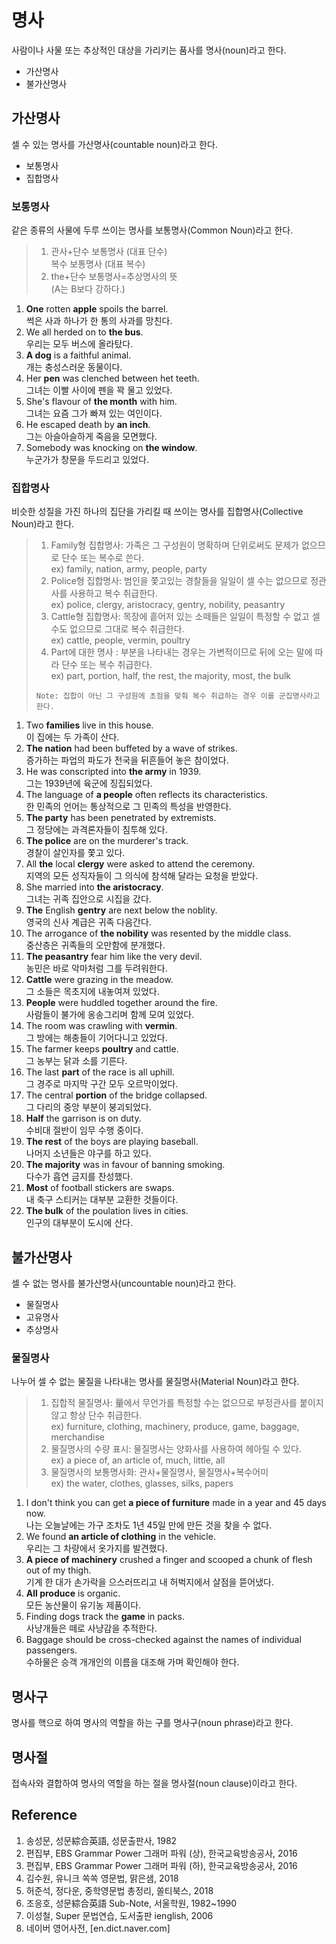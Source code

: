 # 명사
사람이나 사물 또는 추상적인 대상을 가리키는 품사를 명사(noun)라고 한다.

* 가산명사
* 불가산명사

## 가산명사
셀 수 있는 명사를 가산명사(countable noun)라고 한다.

* 보통명사
* 집합명사

### 보통명사
같은 종류의 사물에 두루 쓰이는 명사를 보통명사(Common Noun)라고 한다.

<blockquote>
  <div>
    <ol>
      <li>
        관사+단수 보통명사 (대표 단수)<br>
        복수 보통명사 (대표 복수)
      </li>
      <li>
        the+단수 보통명사=추상명사의 뜻<br>
        (A는 B보다 강하다.)
      </li>
    </ol>
  </div>
</blockquote>

1. <b>One</b> rotten <b>apple</b> spoils the barrel. <br> 썩은 사과 하나가 한 통의 사과를 망친다.
2. We all herded on to <b>the bus</b>. <br> 우리는 모두 버스에 올라탔다.
3. <b>A dog</b> is a faithful animal. <br> 개는 충성스러운 동물이다.
4. Her <b>pen</b> was clenched between het teeth. <br> 그녀는 이빨 사이에 펜을 꽉 물고 있었다.
5. She's flavour of <b>the month</b> with him. <br> 그녀는 요즘 그가 빠져 있는 여인이다.
6. He escaped death by <b>an inch</b>. <br> 그는 아슬아슬하게 죽음을 모면했다.
7. Somebody was knocking on <b>the window</b>. <br> 누군가가 창문을 두드리고 있었다.

### 집합명사
비슷한 성질을 가진 하나의 집단을 가리킬 때 쓰이는 명사를 집합명사(Collective Noun)라고 한다.

<blockquote>
  <div>
    <ol>
      <li>
        Family형 집합명사: 가족은 그 구성원이 명확하며 단위로써도 문제가 없으므로 단수 또는 복수로 쓴다.<br>
        ex) family, nation, army, people, party
      </li>
      <li>
        Police형 집합명사: 범인을 쫓고있는 경찰들을 일일이 셀 수는 없으므로 정관사를 사용하고 복수 취급한다.<br>
        ex) police, clergy, aristocracy, gentry, nobility, peasantry
      </li>
      <li>
        Cattle형 집합명사: 목장에 흩어저 있는 소떼들은 일일이 특정할 수 없고 셀 수도 없으므로 그대로 복수 취급한다.<br>
        ex) cattle, people, vermin, poultry
      </li>
      <li>
        Part에 대한 명사 : 부분을 나타내는 경우는 가변적이므로 뒤에 오는 말에 따라 단수 또는 복수 취급한다.<br>
        ex) part, portion, half, the rest, the majority, most, the bulk
      </li>
    </ol>
    
    Note: 집합이 아닌 그 구성원에 초점을 맞춰 복수 취급하는 경우 이를 군집명사라고 한다.
  </div>
</blockquote>

1. Two <b>families</b> live in this house.<br>이 집에는 두 가족이 산다.
2. <b>The nation</b> had been buffeted by a wave of strikes.<br>증가하는 파업의 파도가 전국을 뒤흔들어 놓은 참이었다.
3. He was conscripted into <b>the army</b> in 1939.<br>그는 1939년에 육군에 징집되었다.
4. The language of <b>a people</b> often reflects its characteristics.<br>한 민족의 언어는 통상적으로 그 민족의 특성을 반영한다.
5. <b>The party</b> has been penetrated by extremists.<br>그 정당에는 과격론자들이 침투해 있다.
6. <b>The police</b> are on the murderer's track.<br>경찰이 살인자를 쫓고 있다.
7. All <b>the</b> local <b>clergy</b> were asked to attend the ceremony.<br>지역의 모든 성직자들이 그 의식에 참석해 달라는 요청을 받았다.
8. She married into <b>the aristocracy</b>.<br>그녀는 귀족 집안으로 시집을 갔다.
9. <b>The</b> English <b>gentry</b> are next below the noblity.<br>영국의 신사 계급은 귀족 다음간다.
10. The arrogance of <b>the nobility</b> was resented by the middle class.<br>중산층은 귀족들의 오만함에 분개했다.
11. <b>The peasantry</b> fear him like the very devil.<br>농민은 바로 악마처럼 그를 두려워한다.
12. <b>Cattle</b> were grazing in the meadow.<br>그 소들은 목초지에 내놓여져 있었다.
13. <b>People</b> were huddled together around the fire.<br>사람들이 불가에 옹송그리며 함께 모여 있었다.
14. The room was crawling with <b>vermin</b>.<br>그 방에는 해충들이 기어다니고 있었다.
15. The farmer keeps <b>poultry</b> and cattle.<br>그 농부는 닭과 소를 기른다.
16. The last <b>part</b> of the race is all uphill.<br>그 경주로 마지막 구간 모두 오르막이었다.
17. The central <b>portion</b> of the bridge collapsed.<br>그 다리의 중앙 부분이 붕괴되었다.
18. <b>Half</b> the garrison is on duty.<br>수비대 절반이 임무 수행 중이다.
19. <b>The rest</b> of the boys are playing baseball.<br>나머지 소년들은 야구를 하고 있다.
20. <b>The majority</b> was in favour of banning smoking.<br>다수가 흡연 금지를 찬성했다.
21. <b>Most</b> of football stickers are swaps.<br>내 축구 스티커는 대부분 교환한 것들이다.
22. <b>The bulk</b> of the poulation lives in cities.<br>인구의 대부분이 도시에 산다.

## 불가산명사
셀 수 없는 명사를 불가산명사(uncountable noun)라고 한다.

* 물질명사
* 고유명사
* 추상명사

### 물질명사
나누어 셀 수 없는 물질을 나타내는 명사를 물질명사(Material Noun)라고 한다.

<blockquote>
  <div>
    <ol>
      <li>
        집합적 물질명사: 量에서 무언가를 특정할 수는 없으므로 부정관사를 붙이지 않고 항상 단수 취급한다.<br>
        ex) furniture, clothing, machinery, produce, game, baggage, merchandise
      </li>
      <li>
        물질명사의 수량 표시: 물질명사는 양화사를 사용하여 헤아릴 수 있다.<br>
        ex) a piece of, an article of, much, little, all
      </li>
      <li>
        물질명사의 보통명사화: 관사+물질명사, 물질명사+복수어미<br>
        ex) the water, clothes, glasses, silks, papers
      </li>
    </ol>
  </div>
</blockquote>

1. I don't think you can get <b>a piece of furniture</b> made in a year and 45 days now.<br>나는 오늘날에는 가구 조차도 1년 45일 만에 만든 것을 찾을 수 없다.
2. We found <b>an article of clothing</b> in the vehicle.<br>우리는 그 차량에서 옷가지를 발견했다.
3. <b>A piece of machinery</b> crushed a finger and scooped a chunk of flesh out of my thigh.<br>기계 한 대가 손가락을 으스러뜨리고 내 허벅지에서 살점을 뜯어냈다.
4. <b>All produce</b> is organic.<br>모든 농산물이 유기농 제품이다.
5. Finding dogs track the <b>game</b> in packs.<br>사냥개들은 떼로 사냥감을 추적한다.
6. Baggage should be cross-checked against the names of individual passengers.<br>수하물은 승객 개개인의 이름을 대조해 가며 확인해야 한다.


## 명사구
명사를 핵으로 하여 명사의 역할을 하는 구를 명사구(noun phrase)라고 한다.

## 명사절
접속사와 결합하여 명사의 역할을 하는 절을 명사절(noun clause)이라고 한다.

## Reference
1. 송성문, 성문綜合英語, 성문출판사, 1982
2. 편집부, EBS Grammar Power 그래머 파워 (상), 한국교육방송공사, 2016
3. 편집부, EBS Grammar Power 그래머 파워 (하), 한국교육방송공사, 2016
4. 김수원, 유니크 쏙쏙 영문법, 맑은샘, 2018
5. 허준석, 정다운, 중학영문법 총정리, 쏠티북스, 2018
6. 조응호, 성문綜合英語 Sub-Note, 서울학원, 1982~1990
7. 이성철, Super 문법연습, 도서출판 ienglish, 2006
8. 네이버 영어사전, [en.dict.naver.com]
